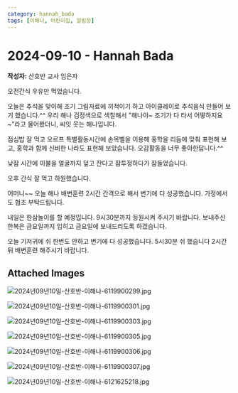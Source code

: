 ```yaml
---
category: hannah_bada
tags: [이해나, 어린이집, 알림장]
---
```


# 2024-09-10 - Hannah Bada

**작성자:** 산호반 교사 임은자  

오전간식 우유만 먹었습니다.

오늘은 추석을 맞이해 조기 그림자료에 끼적이기 하고 아이클레이로 추석음식 만들어 보기 했습니다.^^  우리 해나 검정색으로 색칠해서  "해나야~  조기가 다 타서 어떻하지요~"라고 물어봤더니, 씨잇 웃는 해나입니다.

점심밥 잘 먹고 오르프 특별활동시간에 손목벨을 이용해 홍학을 리듬에 맞춰 표현해 보고,  홍학과 함께 신비한 나라도 표현해 보았습니다.  오감활동을 너무 좋아한답니다.^^

낮잠 시간에 이불을 얼굴까지 덮고 잔다고 잠투정하다가 잠들었습니다.

오후 간식 잘 먹고 하원했습니다.

어머니~~ 오늘 해나 배변훈련 2시간 간격으로 해서 변기에 다 성공했습니다. 가정에서도 협조 부탁드립니다.

내일은 한삼놀이를 할 예정입니다. 9시30분까지 등원시켜 주시기 바랍니다. 보내주신 한복은 금요일까지 입히고 금요일에 보내드리도록 하겠습니다.

오늘 기저귀에 쉬 한번도 안하고 변기에 다 성공했습니다. 5시30분 쉬 했습니다 2시간뒤 배변훈련  해주시기 바랍니다.

## Attached Images
![2024년09년10일-산호반-이해나-6119900299.jpg](https://feghi.github.io/assets/img/bada_photo/2024년09년10일-산호반-이해나-6119900299.jpg)

![2024년09년10일-산호반-이해나-6119900301.jpg](https://feghi.github.io/assets/img/bada_photo/2024년09년10일-산호반-이해나-6119900301.jpg)

![2024년09년10일-산호반-이해나-6119900303.jpg](https://feghi.github.io/assets/img/bada_photo/2024년09년10일-산호반-이해나-6119900303.jpg)

![2024년09년10일-산호반-이해나-6119900305.jpg](https://feghi.github.io/assets/img/bada_photo/2024년09년10일-산호반-이해나-6119900305.jpg)

![2024년09년10일-산호반-이해나-6119900306.jpg](https://feghi.github.io/assets/img/bada_photo/2024년09년10일-산호반-이해나-6119900306.jpg)

![2024년09년10일-산호반-이해나-6119900307.jpg](https://feghi.github.io/assets/img/bada_photo/2024년09년10일-산호반-이해나-6119900307.jpg)

![2024년09년10일-산호반-이해나-6121625218.jpg](https://feghi.github.io/assets/img/bada_photo/2024년09년10일-산호반-이해나-6121625218.jpg)

